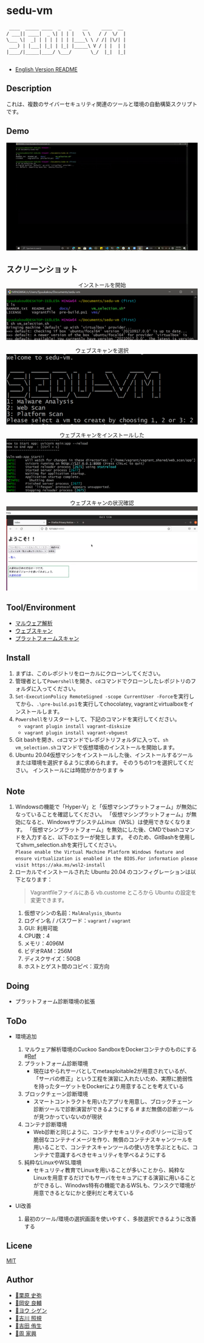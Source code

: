 # sedu-vm

```
 ____  _____ ____  _   _    __     ____  __ 
/ ___|| ____|  _ \| | | |   \ \   / /  \/  |
\___ \|  _| | | | | | | |____\ \ / /| |\/| |
 ___) | |___| |_| | |_| |_____\ V / | |  | |
|____/|_____|____/ \___/       \_/  |_|  |_|
                                            
```

- [English Version README](https://github.com/tdu-isl/sedu-vm/blob/main/README.md)

## Description
これは、複数のサイバーセキュリティ関連のツールと環境の自動構築スクリプトです。

## Demo
<div align="center">
<img src="docs/../images/sedu-vm.gif" alt="属性" title="demo">
</div>

## スクリーンショット
<div align="center">
<p> インストールを開始
<img src="/docs/images/start_installation.png" alt="属性" title="start_installation">
<p> ウェブスキャンを選択
<img src="/docs/images/web_scan.png" alt="属性" title="web_scan">
<p> ウェブスキャンをインストールした
<img src="/docs/images/web_scan_installed.png" alt="属性" title="web_scan_installed">
<p> ウェブスキャンの状況確認
<img src="/docs/images/web_scan_confirm.png" alt="属性" title="web_scan_confirm">
</div>

## Tool/Environment
- [マルウェア解析](https://github.com/tdu-isl/sedu-vm/tree/main/vms/malware_analysis)
- [ウェブスキャン](https://github.com/tdu-isl/sedu-vm/tree/main/vms/web_scan)
- [プラットフォームスキャン](https://github.com/tdu-isl/sedu-vm/tree/main/vms/platform_scan)


## Install
1. まずは、このレポジトリをローカルにクローンしてください。
2. 管理者として```Powershell```を開き、```cd```コマンドでクローンしたレポジトリのフォルダに入ってください。
3. ```Set-ExecutionPolicy RemoteSigned -scope CurrentUser -Force```を実行してから、```.\pre-build.ps1```を実行してchocolatey, vagrantとvirtualboxをインストールします。
4. ```Powershell```をリスタートして、下記のコマンドを実行してください。
   - ```vagrant plugin install vagrant-disksize```
   - ```vagrant plugin install vagrant-vbguest```
5. Git bashを開き、```cd```コマンドでレポジトリフォルダに入って、```sh vm_selection.sh```コマンドで仮想環境のインストールを開始します。
6. Ubuntu 20.04仮想マシンをインストールした後、インストールするツールまたは環境を選択するように求められます。 そのうちの1つを選択してください。 インストールには時間がかかります :coffee:


## Note
1. Windowsの機能で「Hyper-V」と「仮想マシンプラットフォーム」が無効になっていることを確認してください。 「仮想マシンプラットフォーム」が無効になると、WindowsサブシステムLinux（WSL）は使用できなくなります。 「仮想マシンプラットフォーム」を無効にした後、CMDでbashコマンドを入力すると、以下のエラーが発生します。 そのため、GitBashを使用してshvm_selection.shを実行してください。
    <br>```Please enable the Virtual Machine Platform Windows feature and ensure virtualization is enabled in the BIOS.For information please visit https://aka.ms/wsl2-install```
1. ローカルでインストールされた Ubuntu 20.04 のコンフィグレーションは以下となります：
   > Vagrantfileファイルにある vb.custome ところから Ubuntu の設定を変更できます。
    1. 仮想マシンの名前：```MalAnalysis_Ubuntu```
    2. ログイン名 / パスワード：```vagrant``` / ```vagrant```
    3. GUI: 利用可能
    4. CPU数：4
    5. メモリ：4096M
    6. ビデオRAM：256M
    7. ディスクサイズ：50GB
    8. ホストとゲスト間のコピペ：双方向

## Doing
- プラットフォーム診断環境の拡張

## ToDo
- 環境追加

  1. マルウェア解析環境のCuckoo SandboxをDockerコンテナのものにする #[Ref](https://www.oreilly.com/library/view/security-automation-with/9781788394512/eae29df4-1052-4c41-94e5-0564b4d6bff6.xhtml)
  2. プラットフォーム診断環境
     - 現在はやられサーバとしてmetasploitable2が用意されているが、「サーバの修正」という工程を演習に入れたいため、実際に脆弱性を持ったターゲットをDockerにより用意することを考えている
  3. ブロックチェーン診断環境　
     - スマートコントラクトを用いたアプリを用意し、ブロックチェーン診断ツールで診断演習ができるようにする # まだ無償の診断ツールが見つかっていないのが現状
  4. コンテナ診断環境
     - Web診断と同じように、コンテナセキュリティのポリシーに沿って脆弱なコンテナイメージを作り、無償のコンテナスキャンツールを用いることで、コンテナスキャンツールの使い方を学ぶとともに、コンテナで意識するべきセキュリティを学べるようにする
  5. 純粋なLinuxやWSL環境　　
     - セキュリティ教育でLinuxを用いることが多いことから、純粋なLinuxを用意するだけでもサーバをセキュアにする演習に用いることができるし、Winodws特有の機能であるWSLも、ワンスクで環境が用意できるとなにかと便利だと考えている

- UI改善

  1. 最初のツール/環境の選択画面を使いやすく、多肢選択できるように改善する

## Licene
[MIT](https://github.com/tdu-isl/sedu-vm/blob/develop/LICENSE)

## Author

- [:boy:栗原 史弥](https://github.com/kur1h4r4)
- [:boy:岡安 良輔](https://github.com/RyosukeOkayasu)
- [:boy:ヨウ シゲン](https://github.com/Twinsoul-Y)
- [:boy:吉川 照規](https://github.com/terib0l)
- [:boy:吉田 侑生](https://github.com/y0sh1da)
- [:man:周 家興](https://github.com/Syuukakou)
